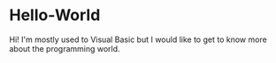 # Hello-World
Hi! I'm mostly used to Visual Basic but I would like to get to know more about the programming world.
